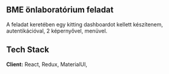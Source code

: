 
## BME önlaboratórium feladat

A feladat keretében egy kitting dashboardot kellett készítenem, autentikációval, 2 képernyővel, menüvel.


## Tech Stack

**Client:** React, Redux, MaterialUI,

